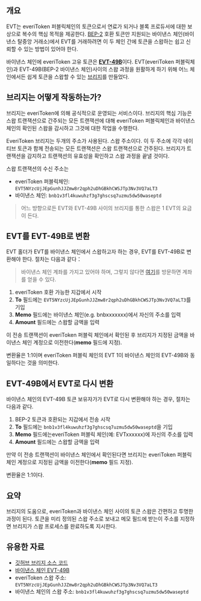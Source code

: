 ## 개요
EVT는 everiToken 퍼블릭체인의 토큰으로서 연료가 되거나 블록 프로듀서에 대한 보상으로 복수의 핵심 목적을 제공한다. [BEP-2](https://github.com/binance-chain/BEPs/blob/master/BEP2.md) 호환 토큰만 지원되는 바이낸스 체인(바이낸스 탈중앙 거래소)에서 EVT를 거래하려면 이 두 체인 간에 토큰을 스왑하는 쉽고 신뢰할 수 있는 방법이 있어야 한다.

바이낸스 체인에 everiToken 고유 토큰은 [**EVT-49B**](https://explorer.binance.org/asset/EVT-49B)이다. EVT(everiToken 퍼블릭체인)과 EVT-49B(BEP-2 바이낸스 체인)사이의 스왑 과정을 원활하게 하기 위해 어느 체인에서든 쉽게 토큰을 스왑할 수 있는 [브리지](https://github.com/everitoken/evt-bnb-dex-bridge)를 만들었다.

## 브리지는 어떻게 작동하는가?
브리지는 everiToken에 의해 공식적으로 운영되는 서비스이다. 브리지의 핵심 기능은 스왑 트랜잭션으로 간주되는 모든 트랜잭션에 대해 everiToken 퍼블릭체인과 바이낸스 체인의 확인된 스왑을 감시하고 그것에 대한 작업을 수행한다.

EveriToken 브리지는 두개의 주소가 사용된다. 스왑 주소이다. 이 두 주소에 각각 네이티브 토큰과 함께 전송되는 모든 트랜잭션은 스왑 트랜잭션으로 간주된다. 브리지가 트랜잭션을 감지하고 트랜잭션의 유효성을 확인하고 스왑 과정을 끝낼 것이다.

스왑 트랜잭션의 수신 주소는

* everiToken 퍼블릭체인: `EVT5NYzcUjJEpGunhJJZmw8r2qph2uDhGBkhCWSJTp3Nv3VQ7aLT3`
* 바이낸스 체인: `bnb1v3fl4kuwuhzf3g7ghscsq7uzmu5dw50waseptd`

> 어느 방향으로든 EVT와 EVT-49B 사이의 브리지를 통한 스왑은 1 EVT의 요금이 든다.

## EVT를 EVT-49B로 변환
EVT 홀더가 EVT를 바이낸스 체인에서 스왑하고자 하는 경우, EVT를 EVT-49B로 변환해야 한다. 절차는 다음과 같다：

> 바이낸스 체인 계좌를 가지고 있어야 하며, 그렇지 않다면 [여기](https://www.binance.org/en/create)를 방문하면 계좌를 얻을 수 있다.

1. everiToken 호환 가능한 지갑에서 시작
2. **To** 필드에는 `EVT5NYzcUjJEpGunhJJZmw8r2qph2uDhGBkhCWSJTp3Nv3VQ7aLT3`를 기입
3. **Memo** 필드에는 바이낸스 체인(e.g. bnbxxxxxxx)에서 자신의 주소를 입력
4. **Amount** 필드에는 스왑할 금액을 입력

이 전송 트랜잭션이 everiToken 퍼블릭 체인에서 확인된 후 브리지가 지정된 금액을 바이낸스 체인 계정으로 이전한다(**memo** 필드에 지정).

변환율은 1:1이며 everiToken 퍼블릭 체인의 EVT 1이 바이낸스 체인의 EVT-49B와 동일하다는 것을 의미한다.


## EVT-49B에서 EVT로 다시 변환
바이낸스 체인의 EVT-49B 토큰 보유자가가 EVT로 다시 변환해야 하는 경우, 절차는 다음과 같다.

1. BEP-2 토큰과 호환되는 지갑에서 전송 시작
2. **To** 필드에는 `bnb1v3fl4kuwuhzf3g7ghscsq7uzmu5dw50waseptd`을 기입
3. **Memo** 필드에는everiToken 퍼블릭 체인(예: EVTxxxxxx)에 자신의 주소를 입력
4. **Amount** 필드에는 스왑할 금액을 입력

만약 이 전송 트랜잭션이 바이낸스 체인에서 확인된다면 브리지는 everiToken 퍼블릭 체인 계정으로 지정된 금액을 이전한다(**memo** 필드 지정). 

변환율은 1:1이다.

## 요약
브리지의 도움으로, everiToken과 바이낸스 체인 사이의 토큰 스왑은 간편하고 투명한 과정이 된다. 토큰을 미리 정의된 스왑 주소로 보내고 메모 필드에 받는이 주소를 지정하면 브리지가 스왑 프로세스를 완료하도록 지시한다.


## 유용한 자료
* [깃허브 브리지 소스 코드](https://github.com/everitoken/evt-bnb-dex-bridge)
* [바이낸스 체인 EVT-49B](https://explorer.binance.org/asset/EVT-49B)
* everiToken 스왑 주소: `EVT5NYzcUjJEpGunhJJZmw8r2qph2uDhGBkhCWSJTp3Nv3VQ7aLT3`
* 바이낸스 체인의 스왑 주소: `bnb1v3fl4kuwuhzf3g7ghscsq7uzmu5dw50waseptd`

